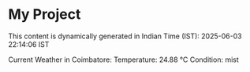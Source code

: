 # My Project

This content is dynamically generated in Indian Time (IST): 2025-06-03 22:14:06 IST


Current Weather in Coimbatore:
Temperature: 24.88 °C
Condition: mist
